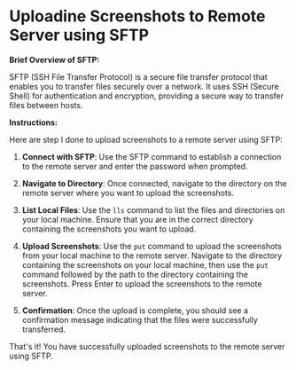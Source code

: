 # Uploadine Screenshots to Remote Server using SFTP

**Brief Overview of SFTP:**

SFTP (SSH File Transfer Protocol) is a secure file transfer protocol that enables you to transfer files securely over a network. It uses SSH (Secure Shell) for authentication and encryption, providing a secure way to transfer files between hosts.

**Instructions:**

Here are step I done to upload screenshots to a remote server using SFTP:

1. **Connect with SFTP**: Use the SFTP command to establish a connection to the remote server and enter the password when prompted.

2. **Navigate to Directory**: Once connected, navigate to the directory on the remote server where you want to upload the screenshots.

3. **List Local Files**: Use the `lls` command to list the files and directories on your local machine. Ensure that you are in the correct directory containing the screenshots you want to upload.

4. **Upload Screenshots**: Use the `put` command to upload the screenshots from your local machine to the remote server. Navigate to the directory containing the screenshots on your local machine, then use the `put` command followed by the path to the directory containing the screenshots. Press Enter to upload the screenshots to the remote server.

5. **Confirmation**: Once the upload is complete, you should see a confirmation message indicating that the files were successfully transferred.

That's it! You have successfully uploaded screenshots to the remote server using SFTP.

